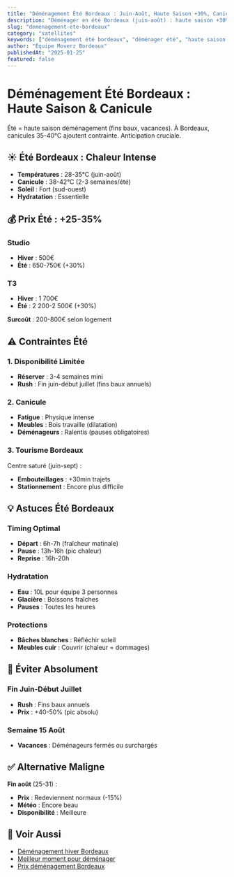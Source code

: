 ```yaml
---
title: "Déménagement Été Bordeaux : Juin-Août, Haute Saison +30%, Canicule"
description: "Déménager en été Bordeaux (juin-août) : haute saison +30%, canicule 35-40°C, disponibilité limitée. Réserver 1 mois avant, hydratation, timing."
slug: "demenagement-ete-bordeaux"
category: "satellites"
keywords: ["déménagement été bordeaux", "déménager été", "haute saison déménagement", "canicule déménagement", "déménagement juillet août"]
author: "Équipe Moverz Bordeaux"
publishedAt: "2025-01-25"
featured: false
---
```


# Déménagement Été Bordeaux : Haute Saison & Canicule

Été = haute saison déménagement (fins baux, vacances). À Bordeaux, canicules 35-40°C ajoutent contrainte. Anticipation cruciale.

## ☀️ Été Bordeaux : Chaleur Intense

- **Températures** : 28-35°C (juin-août)
- **Canicule** : 38-42°C (2-3 semaines/été)
- **Soleil** : Fort (sud-ouest)
- **Hydratation** : Essentielle

## 💰 Prix Été : +25-35%

### Studio
- **Hiver** : 500€
- **Été** : 650-750€ (+30%)

### T3
- **Hiver** : 1 700€
- **Été** : 2 200-2 500€ (+30%)

**Surcoût** : 200-800€ selon logement

## ⚠️ Contraintes Été

### 1. Disponibilité Limitée
- **Réserver** : 3-4 semaines mini
- **Rush** : Fin juin-début juillet (fins baux annuels)

### 2. Canicule
- **Fatigue** : Physique intense
- **Meubles** : Bois travaille (dilatation)
- **Déménageurs** : Ralentis (pauses obligatoires)

### 3. Tourisme Bordeaux
Centre saturé (juin-sept) :
- **Embouteillages** : +30min trajets
- **Stationnement** : Encore plus difficile

## 💡 Astuces Été Bordeaux

### Timing Optimal
- **Départ** : 6h-7h (fraîcheur matinale)
- **Pause** : 13h-16h (pic chaleur)
- **Reprise** : 16h-20h

### Hydratation
- **Eau** : 10L pour équipe 3 personnes
- **Glacière** : Boissons fraîches
- **Pauses** : Toutes les heures

### Protections
- **Bâches blanches** : Réfléchir soleil
- **Meubles cuir** : Couvrir (chaleur = dommages)

## 📅 Éviter Absolument

### Fin Juin-Début Juillet
- **Rush** : Fins baux annuels
- **Prix** : +40-50% (pic absolu)

### Semaine 15 Août
- **Vacances** : Déménageurs fermés ou surchargés

## ✅ Alternative Maligne

**Fin août** (25-31) :
- **Prix** : Redeviennent normaux (-15%)
- **Météo** : Encore beau
- **Disponibilité** : Meilleure

## 🔗 Voir Aussi

- [Déménagement hiver Bordeaux](/blog/satellites/demenagement-hiver-bordeaux)
- [Meilleur moment pour déménager](/blog/satellites/meilleur-moment-demenager-bordeaux)
- [Prix déménagement Bordeaux](/blog/satellites/prix-demenagement-bordeaux-2025)

